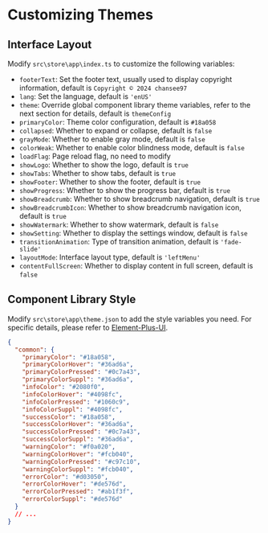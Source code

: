 # Customizing Themes

## Interface Layout

Modify `src\store\app\index.ts` to customize the following variables:

- `footerText`: Set the footer text, usually used to display copyright information, default is `Copyright © 2024 chansee97`
- `lang`: Set the language, default is `'enUS'`
- `theme`: Override global component library theme variables, refer to the next section for details, default is `themeConfig`
- `primaryColor`: Theme color configuration, default is `#18a058`
- `collapsed`: Whether to expand or collapse, default is `false`
- `grayMode`: Whether to enable gray mode, default is `false`
- `colorWeak`: Whether to enable color blindness mode, default is `false`
- `loadFlag`: Page reload flag, no need to modify
- `showLogo`: Whether to show the logo, default is `true`
- `showTabs`: Whether to show tabs, default is `true`
- `showFooter`: Whether to show the footer, default is `true`
- `showProgress`: Whether to show the progress bar, default is `true`
- `showBreadcrumb`: Whether to show breadcrumb navigation, default is `true`
- `showBreadcrumbIcon`: Whether to show breadcrumb navigation icon, default is `true`
- `showWatermark`: Whether to show watermark, default is `false`
- `showSetting`: Whether to display the settings window, default is `false`
- `transitionAnimation`: Type of transition animation, default is `'fade-slide'`
- `layoutMode`: Interface layout type, default is `'leftMenu'`
- `contentFullScreen`: Whether to display content in full screen, default is `false`

## Component Library Style

Modify `src\store\app\theme.json` to add the style variables you need. For specific details, please refer to [Element-Plus-UI](https://www.Element-Plus.com/en-US/docs/customize-theme).

```json
{
  "common": {
    "primaryColor": "#18a058",
    "primaryColorHover": "#36ad6a",
    "primaryColorPressed": "#0c7a43",
    "primaryColorSuppl": "#36ad6a",
    "infoColor": "#2080f0",
    "infoColorHover": "#4098fc",
    "infoColorPressed": "#1060c9",
    "infoColorSuppl": "#4098fc",
    "successColor": "#18a058",
    "successColorHover": "#36ad6a",
    "successColorPressed": "#0c7a43",
    "successColorSuppl": "#36ad6a",
    "warningColor": "#f0a020",
    "warningColorHover": "#fcb040",
    "warningColorPressed": "#c97c10",
    "warningColorSuppl": "#fcb040",
    "errorColor": "#d03050",
    "errorColorHover": "#de576d",
    "errorColorPressed": "#ab1f3f",
    "errorColorSuppl": "#de576d"
  }
  // ...
}

```

